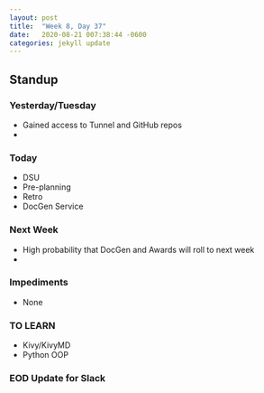 ```yaml
---
layout: post
title:  "Week 8, Day 37"
date:   2020-08-21 007:38:44 -0600
categories: jekyll update
---
```


## Standup

### Yesterday/Tuesday
* Gained access to Tunnel and GitHub repos
* 

### Today
* DSU
* Pre-planning
* Retro
* DocGen Service 

### Next Week
*  High probability that DocGen and Awards will roll to next week
*  

### Impediments
* None

### TO LEARN
* Kivy/KivyMD
* Python OOP

### EOD Update for Slack

